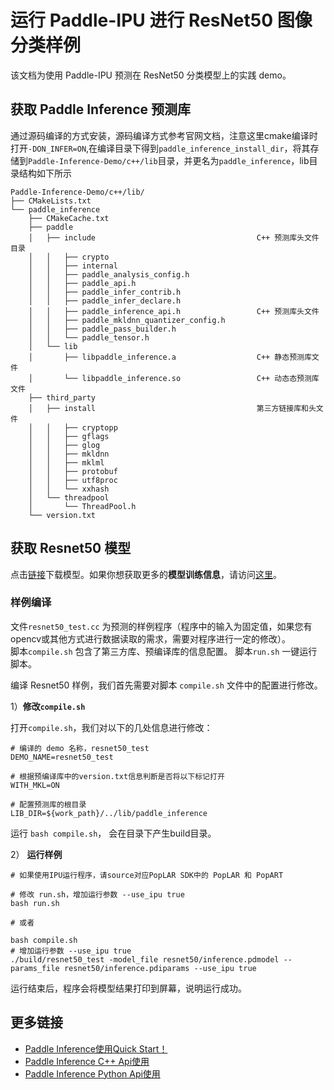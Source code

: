# 运行 Paddle-IPU 进行 ResNet50 图像分类样例

该文档为使用 Paddle-IPU 预测在 ResNet50 分类模型上的实践 demo。

## 获取 Paddle Inference 预测库

通过源码编译的方式安装，源码编译方式参考官网文档，注意这里cmake编译时打开`-DON_INFER=ON`,在编译目录下得到`paddle_inference_install_dir`，将其存储到`Paddle-Inference-Demo/c++/lib`目录，并更名为`paddle_inference`，lib目录结构如下所示

```
Paddle-Inference-Demo/c++/lib/
├── CMakeLists.txt
└── paddle_inference
    ├── CMakeCache.txt
    ├── paddle
    │   ├── include                                    C++ 预测库头文件目录
    │   │   ├── crypto
    │   │   ├── internal
    │   │   ├── paddle_analysis_config.h
    │   │   ├── paddle_api.h
    │   │   ├── paddle_infer_contrib.h
    │   │   ├── paddle_infer_declare.h
    │   │   ├── paddle_inference_api.h                 C++ 预测库头文件
    │   │   ├── paddle_mkldnn_quantizer_config.h
    │   │   ├── paddle_pass_builder.h
    │   │   └── paddle_tensor.h
    │   └── lib
    │       ├── libpaddle_inference.a                  C++ 静态预测库文件
    │       └── libpaddle_inference.so                 C++ 动态态预测库文件
    ├── third_party
    │   ├── install                                    第三方链接库和头文件
    │   │   ├── cryptopp
    │   │   ├── gflags
    │   │   ├── glog
    │   │   ├── mkldnn
    │   │   ├── mklml
    │   │   ├── protobuf
    │   │   ├── utf8proc
    │   │   └── xxhash
    │   └── threadpool
    │       └── ThreadPool.h
    └── version.txt
```


## 获取 Resnet50 模型

点击[链接](https://paddle-inference-dist.bj.bcebos.com/Paddle-Inference-Demo/resnet50.tgz)下载模型。如果你想获取更多的**模型训练信息**，请访问[这里](https://github.com/PaddlePaddle/PaddleClas)。
### **样例编译**
 
文件`resnet50_test.cc` 为预测的样例程序（程序中的输入为固定值，如果您有opencv或其他方式进行数据读取的需求，需要对程序进行一定的修改）。   
脚本`compile.sh` 包含了第三方库、预编译库的信息配置。
脚本`run.sh` 一键运行脚本。

编译 Resnet50 样例，我们首先需要对脚本 `compile.sh` 文件中的配置进行修改。

1）**修改`compile.sh`**

打开`compile.sh`，我们对以下的几处信息进行修改：

```shell
# 编译的 demo 名称，resnet50_test
DEMO_NAME=resnet50_test

# 根据预编译库中的version.txt信息判断是否将以下标记打开
WITH_MKL=ON

# 配置预测库的根目录
LIB_DIR=${work_path}/../lib/paddle_inference
```

运行 `bash compile.sh`， 会在目录下产生build目录。


2） **运行样例**

```shell
# 如果使用IPU运行程序，请source对应PopLAR SDK中的 PopLAR 和 PopART

# 修改 run.sh，增加运行参数 --use_ipu true
bash run.sh

# 或者

bash compile.sh
# 增加运行参数 --use_ipu true
./build/resnet50_test -model_file resnet50/inference.pdmodel --params_file resnet50/inference.pdiparams --use_ipu true
```

运行结束后，程序会将模型结果打印到屏幕，说明运行成功。

## 更多链接
- [Paddle Inference使用Quick Start！](https://paddle-inference.readthedocs.io/en/latest/introduction/quick_start.html)
- [Paddle Inference C++ Api使用](https://paddle-inference.readthedocs.io/en/latest/api_reference/cxx_api_index.html)
- [Paddle Inference Python Api使用](https://paddle-inference.readthedocs.io/en/latest/api_reference/python_api_index.html)
